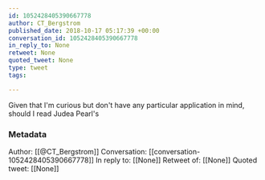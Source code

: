 ```yaml
---
id: 1052428405390667778
author: CT_Bergstrom
published_date: 2018-10-17 05:17:39 +00:00
conversation_id: 1052428405390667778
in_reply_to: None
retweet: None
quoted_tweet: None
type: tweet
tags:

---
```


Given that I'm curious but don't have any particular application in mind, should I read Judea Pearl's

### Metadata

Author: [[@CT_Bergstrom]]
Conversation: [[conversation-1052428405390667778]]
In reply to: [[None]]
Retweet of: [[None]]
Quoted tweet: [[None]]
